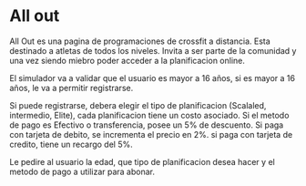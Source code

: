 
# All out

All Out es una pagina de programaciones de crossfit a distancia. Esta destinado a atletas de todos los niveles. Invita a ser parte de la comunidad y una vez siendo miebro poder acceder a la planificacion online.

El simulador va a validar que el usuario es mayor a 16 años, si es mayor a 16 años, le va a permitir registrarse.

Si puede registrarse, debera elegir el tipo de planificacion (Scalaled, intermedio, Elite), cada planificacion tiene un costo asociado. 
Si el metodo de pago es Efectivo o transferencia, posee un 5% de descuento.
Si paga con tarjeta de debito, se incrementa el precio en 2%.
si paga con tarjeta de credito, tiene un recargo del 5%.

Le pedire al usuario la edad, que tipo de planificacion desea hacer y el metodo de pago a utilizar para abonar.





